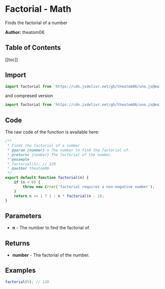 # Factorial - Math
Finds the factorial of a number

**Author:** theatom06

## Table of Contents
[[toc]]

## Import 

```js
import factorial from 'https://cdn.jsdelivr.net/gh/theatom06/uno.js@main/lib/math/factorial.js';
```
and compresed version
```js
import factorial from 'https://cdn.jsdelivr.net/gh/theatom06/uno.js@main/lib/math/factorial.min.js';
```

## Code
The raw code of the function is available here:
```js
/**
 * Finds the factorial of a number
 * @param {number} n The number to find the factorial of.
 * @returns {number} The factorial of the number.
 * @example
 * factorial(5); // 120
 * @author theatom06
 */
export default function factorial(n) {
    if (n < 0) {
        throw new Error('factorial requires a non-negative number');
    }
    return n <= 1 ? 1 : n * factorial(n - 1);
}
```

## Parameters
* **n** - The number to find the factorial of.


## Returns
* **number** - The factorial of the number.


## Examples
```js
factorial(5); // 120

```
